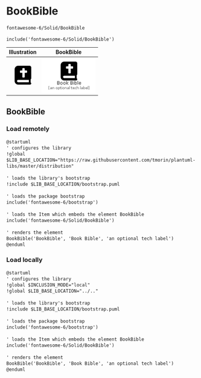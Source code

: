 # BookBible


```text
fontawesome-6/Solid/BookBible
```

```text
include('fontawesome-6/Solid/BookBible')
```



| Illustration | BookBible |
| :---: | :---: |
| ![illustration for Illustration](../../fontawesome-6/Solid/BookBible.png) | ![illustration for BookBible](../../fontawesome-6/Solid/BookBible.Local.png) |




## BookBible

### Load remotely
```plantuml
@startuml
' configures the library
!global $LIB_BASE_LOCATION="https://raw.githubusercontent.com/tmorin/plantuml-libs/master/distribution"

' loads the library's bootstrap
!include $LIB_BASE_LOCATION/bootstrap.puml

' loads the package bootstrap
include('fontawesome-6/bootstrap')

' loads the Item which embeds the element BookBible
include('fontawesome-6/Solid/BookBible')

' renders the element
BookBible('BookBible', 'Book Bible', 'an optional tech label')
@enduml
```

### Load locally
```plantuml
@startuml
' configures the library
!global $INCLUSION_MODE="local"
!global $LIB_BASE_LOCATION="../.."

' loads the library's bootstrap
!include $LIB_BASE_LOCATION/bootstrap.puml

' loads the package bootstrap
include('fontawesome-6/bootstrap')

' loads the Item which embeds the element BookBible
include('fontawesome-6/Solid/BookBible')

' renders the element
BookBible('BookBible', 'Book Bible', 'an optional tech label')
@enduml
```

